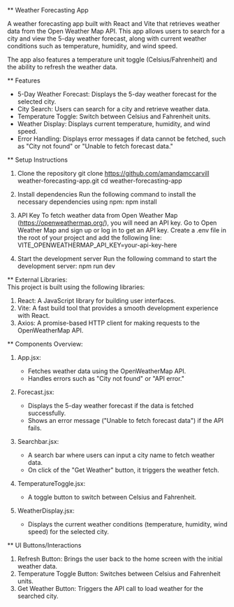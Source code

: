 ** Weather Forecasting App

A weather forecasting app built with React and Vite that retrieves weather data from the Open Weather Map API. This app allows users to search for a city and view the 5-day weather forecast, along with current weather conditions such as temperature, humidity, and wind speed.

The app also features a temperature unit toggle (Celsius/Fahrenheit) and the ability to refresh the weather data.

** Features
- 5-Day Weather Forecast: Displays the 5-day weather forecast for the selected city.
- City Search: Users can search for a city and retrieve weather data.
- Temperature Toggle: Switch between Celsius and Fahrenheit units.
- Weather Display: Displays current temperature, humidity, and wind speed.
- Error Handling: Displays error messages if data cannot be fetched, such as "City not found" or "Unable to fetch forecast data."

** Setup Instructions
1. Clone the repository
    git clone https://github.com/amandamccarvill weather-forecasting-app.git
    cd weather-forecasting-app

2. Install dependencies
    Run the following command to install the necessary dependencies using npm:
    npm install

3. API Key
    To fetch weather data from Open Weather Map (https://openweathermap.org/), you will need an API key.
    Go to Open Weather Map and sign up or log in to get an API key.
    Create a .env file in the root of your project and add the following line:
    VITE_OPENWEATHERMAP_API_KEY=your-api-key-here

4. Start the development server
    Run the following command to start the development server:
    npm run dev

** External Libraries:  
This project is built using the following libraries:
1. React: A JavaScript library for building user interfaces.
2. Vite: A fast build tool that provides a smooth development experience with React.
3. Axios: A promise-based HTTP client for making requests to the OpenWeatherMap API.

** Components Overview:
1. App.jsx:
    - Fetches weather data using the OpenWeatherMap API.
    - Handles errors such as "City not found" or "API error."

2. Forecast.jsx:
    - Displays the 5-day weather forecast if the data is fetched successfully.
    - Shows an error message ("Unable to fetch forecast data") if the API fails.

3. Searchbar.jsx:
    - A search bar where users can input a city name to fetch weather data.
    - On click of the "Get Weather" button, it triggers the weather fetch.

4. TemperatureToggle.jsx:
    - A toggle button to switch between Celsius and Fahrenheit.

5. WeatherDisplay.jsx:
    - Displays the current weather conditions (temperature, humidity, wind speed) for the selected city.

** UI Buttons/Interactions
1. Refresh Button: Brings the user back to the home screen with the initial weather data.
2. Temperature Toggle Button: Switches between Celsius and Fahrenheit units.
3. Get Weather Button: Triggers the API call to load weather for the searched city.
